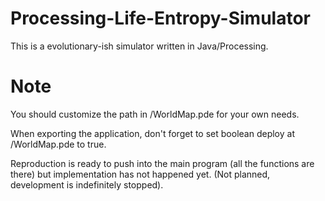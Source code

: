 # Processing-Life-Entropy-Simulator
This is a evolutionary-ish simulator written in Java/Processing.

# Note

You should customize the path in /WorldMap.pde for your own needs.

When exporting the application, don't forget to set boolean deploy at /WorldMap.pde to true.

Reproduction is ready to push into the main program (all the functions are there) but implementation has not happened yet. (Not planned, development is indefinitely stopped).
